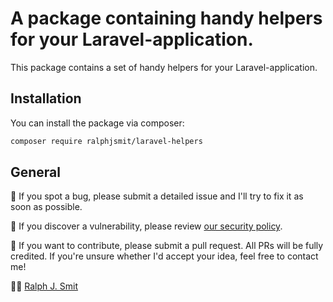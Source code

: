 # A package containing handy helpers for your Laravel-application.

This package contains a set of handy helpers for your Laravel-application.

## Installation

You can install the package via composer:

```bash
composer require ralphjsmit/laravel-helpers
```

## General

🐞 If you spot a bug, please submit a detailed issue and I'll try to fix it as soon as possible.

🔐 If you discover a vulnerability, please review [our security policy](../../security/policy).

🙌 If you want to contribute, please submit a pull request. All PRs will be fully credited. If you're unsure whether I'd accept your idea, feel free to contact me!

🙋‍♂️ [Ralph J. Smit](https://ralphjsmit.com)
